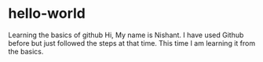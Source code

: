 # hello-world
Learning the basics of github
Hi, My name is Nishant. I have used Github before but just followed the steps at that time.
This time I am learning it from the basics.
